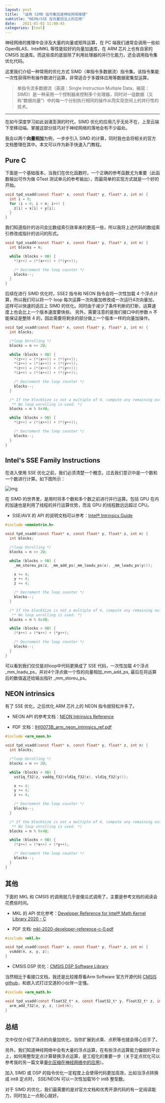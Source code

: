 ```yaml
---
layout: post
title:  "运用 SIMD 指令集加速神经网络推理"
subtitle: "NEON/SSE 在向量加法上的应用"
date:   2021-01-02 11:00:45
categories: [tool]
---
```


神经网络的推理中会涉及大量的向量或矩阵运算，在 PC 端我们通常会调用一些如 OpenBLAS、IntelMKL 等性能较好的向量加速库，在 ARM 芯片上也有自家的 CMSIS 加速库。而这些库的底层除了利用处理器的并行化能力，还会调用指令集优化代码。

这里我们介绍一种常用的优化方式 SIMD（单指令多数据流）指令集。该指令集能一次性获得所有操作数进行运算，非常适合于多媒体应用等数据密集型运算。

>  单指令流多数据流（英語：Single Instruction Multiple Data，縮寫：SIMD）是一种采用一个控制器来控制多个处理器，同时对一组数据（又称“数据向量”）中的每一个分别执行相同的操作从而实现空间上的并行性的技术。 

___

在如今深度学习如此汹涌澎湃的时代，SIMD 优化的应用几乎无处不在，上至云端下至移动端。掌握这部分技巧对于神经网络的落地会有不少益处。

我会以两个**向量相加**为例，一步步引入 SIMD 的计算，同时我也会将相关的官方文档整理在其中。本文可以作为新手快速入门教程。

## Pure C

下面是一个基础版本，当我们在优化函数时，一个正确的参考函数尤为重要（此函数输出可作为做 GTest 测试单元的参考输出），而最简单的实现方式就是一个好的开始。

```c
void tpd_vsadd(const float* x, const float* y, float* z, int n) {
  int i = 0;
  for (i = 0; i < n; i++) {
    z[i] = x[i] + y[i];
  }
}
```

我们知道指针的访问会比数组索引效率来的更高一些，所以我将上述代码的数组索引修改成指针的访问的形式。

```c
void tpd_vsadd(const float* x, const float* y, float* z, int n) {
  int blocks = n;

  while (blocks > 0U) {
    *(z++) = (*(x++)) + (*(y++));

    /* Decrement the loop counter */
    blocks--;
  }
}
```

后续在进行 SIMD 优化时，SSE2 指令和 NEON 指令会将一次性加载 4 个浮点计算，所以我们可以将一个 loop 每次运算一次向量加修改成一次运行4次向量加，这样可以快速的适应上 SIMD 的优化。同时由于减少了条件判断的打断，运算速度上也会比上一个版本速度要快些。 另外，需要注意的是我们接口中的参数 n 不能保证是整除 4 的，因此需要将剩余的部分做上一个版本一样的向量加操作。

```c
void tpd_vsadd(const float* x, const float* y, float* z, int n) {
  int blocks;

  /*loop Unrolling */
  blocks = n >> 2U;

  while (blocks > 0U) {
    *(z++) = (*(x++)) + (*(y++));
    *(z++) = (*(x++)) + (*(y++));
    *(z++) = (*(x++)) + (*(y++));
    *(z++) = (*(x++)) + (*(y++));

    /* Decrement the loop counter */
    blocks--;
  }

  /* If the blockSize is not a multiple of 4, compute any remaining output samples here.
   ** No loop unrolling is used. */
  blocks = n % 0x4U;

  while (blocks > 0U) {
    *(z++) = (*(x++)) + (*(y++));

    /* Decrement the loop counter */
    blocks--;
  }
}
```

## Intel's SSE Family Instructions

在进入使用 SSE 优化之前，我们必须清楚一个概念，过去我们意识中是一个数和一个数进行计算。如下图所示：

![img](https://pic3.zhimg.com/v2-0f375a77f8fa7b13f539f9ccf04652da_b.png)

在 SIMD 的世界里，是用时将多个数和多个数之前进行并行运算。包括 GPU 在内的加速也是利用了线程的并行运算优势，而且 GPU 的线程数远远超过 CPU。

- SSE/AVX 的 API 的说明文档可以参考：[Intel® Intrinsics Guide](https://software.intel.com/sites/landingpage/IntrinsicsGuide/)

```c
#include <emmintrin.h>

void tpd_vsadd(const float* x, const float* y, float* z, int n) {
  int blocks;

  /*loop Unrolling */
  blocks = n >> 2U;

  while (blocks > 0U) {
    _mm_storeu_ps(z, _mm_add_ps(_mm_loadu_ps(x), _mm_loadu_ps(y)));

    x += 4;
    y += 4;
    z += 4;

    /* Decrement the loop counter */
    blocks--;
  }

  /* If the blockSize is not a multiple of 4, compute any remaining output samples here.
   ** No loop unrolling is used. */
  blocks = n % 0x4U;

  while (blocks > 0U) {
    (*z++) = (*x++) + (*y++);

    /* Decrement the loop counter */
    blocks--;
  }
}
```

可以看到我们仅仅是对loop中代码更换成了 SSE 代码，一次性加载 4个浮点_mm_loadu_ps，并对4个浮点做一个性的向量相加_mm_add_ps, 最后在将运算后的数值返还给输出指针 _mm_storeu_ps。

## NEON intrinsics

有了 SSE 优化，之后优化 ARM 芯片上的 NEON 指令就轻松许多了。

- NEON API 的参考文档：[NEON Intrinsics Reference](http://infocenter.arm.com/help/index.jsp?topic=/com.arm.doc.dui0204j/Bcfjicfj.html)

- PDF 文档：[IHI0073B_arm_neon_intrinsics_ref.pdf](http://infocenter.arm.com/help/topic/com.arm.doc.ihi0073b/IHI0073B_arm_neon_intrinsics_ref.pdf)

```c
#include <arm_neon.h>

void tpd_vsadd(const float* x, const float* y, float* z, int n) {
  int blocks;

  /*loop Unrolling */
  blocks = n >> 2U;

  while (blocks > 0U) {
    vst1q_f32(z, vaddq_f32(vld1q_f32(x), vld1q_f32(y)));

    x += 4;
    y += 4;
    z += 4;

    /* Decrement the loop counter */
    blocks--;
  }

  /* If the blockSize is not a multiple of 4, compute any remaining output samples here.
   ** No loop unrolling is used. */
  blocks = n % 0x4U;

  while (blocks > 0U) {
    (*z++) = (*x++) + (*y++);

    /* Decrement the loop counter */
    blocks--;
  }
}
```

## 其他

下面的 MKL 和 CMSIS 的调用就几乎是傻瓜式调用了，主要是参考文档的阅读会花费些时间。

- MKL 的 API 优化参考：[Developer Reference for Intel® Math Kernel Library 2020 - C](https://software.intel.com/content/www/us/en/develop/documentation/mkl-developer-reference-c/top.html)

- PDF 文档: [mkl-2020-developer-reference-c-0.pdf](https://software.intel.com/content/www/us/en/develop/download/developer-reference-for-intel-math-kernel-library-c.html)

```c
#include <mkl.h>

void tpd_vsadd(const float* x, const float* y, float* z, int n) {
  vsAdd(n, x, y, z);
}
```

- CMSIS DSP 优化：[CMSIS DSP Software Library](https://arm-software.github.io/CMSIS_5/DSP/html/index.html)

当然相比于看接口文档，我还是比较推荐看Arm Software 官方开源代码  [CMSIS github](https://github.com/ARM-software/CMSIS)，和嵌入式打过交道的小伙伴一定懂。

```c
#include <arm_math.h>

void tpd_vsadd(const float32_t* x, const float32_t* y, float32_t* z, int n) {
  arm_add_f32(x, y, z, (int)n);
}
```

## 总结

文中仅仅介绍了浮点的向量加优化，当你扩展到点乘、点积等也就会得心应手了。

另外，我们知道神经网络中会有大量的浮点运算，在有些浮点运算能力偏弱的平台上，如何用整型定点计算替换浮点运算，是工程化的重要一步（关于定点优化可以参考我的另一篇文章[量化压缩在神经网络中的应用](https://zhuanlan.zhihu.com/p/38328685)）。

加入 SIMD 或 DSP 的指令优化一定程度上会使得代码更加高效，比如当浮点转换成 int8 定点时， SSE/NEON 可以一次性加载16个 int8 整型数。

对于 SIMD 的优化，我们最需要的是对官方文档和优秀开源代码的有一定阅读能力，同时加上一点耐心就好。
